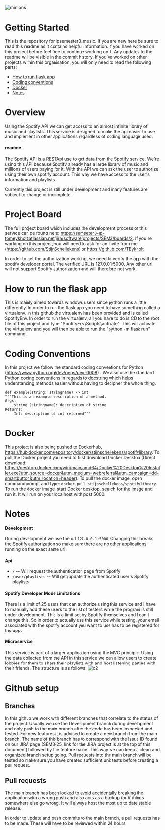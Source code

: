 ![minions](https://afamilycdn.com/thumb_w/600/2017/dm-min-bananaday-1500167484389-11-10-266-418-crop-1500168295674.gif)
# Getting Started
This is the repository for ipsemester3_music. If you are new here be sure to read this readme as it contains helpful information. If you have worked on this project before feel free to continue working on it. Any updates to the readme will be visible in the commit history. If you've worked on other projects within this organisation, you will only need to read the following parts:

- [How to run flask app](#how-to-run-the-flask-app)
- [Coding conventions](#coding-conventions)
- [Docker](#docker)
- [Notes](#notes)

# Overview
Using the Spotify API we can get access to an almost infinite library of music and playlists. This service is designed to make the api easier to use and implement in other applications regardless of coding language used.

#### readme
The Spotify API is a RESTApi use to get data from the Spotify service. We're using this API because Spotify already has a large library of music and millions of users paying for it. With the API we can ask the user to authorize using their own spotify account. This way we have access to the user's information and playlists. 

Currently this project is still under development and many features are subject to change or incomplete. 

# Project Board
The full project board which includes the development process of this service can be found here: https://semseter3-ip-tomeykholt.atlassian.net/jira/software/projects/SEM3/boards/2. If you're working on this project, you will need to ask for an invite from me (https://github.com/StijnSchellekens) or https://github.com/TEykholt

In order to get the authorization working, we need to verify the app with the spotify developer portal. The verified URL is 127.0.0.1:5000. Any other url will not support Spotify authorization and will therefore not work.

# How to run the flask app
This is mainly aimed towards windows users since python runs a little differently. In order to run the flask app you need to have something called a virtualenv. In this github the virtualenv has been provided and is called SpotifyEnv. In order to run the virtualenv, all you have to do is CD to the root file of this project and type "SpotifyEnv\Scripts\activate". This will activate the virtualenv and you will then be able to run the "python -m flask run" command.

# Coding Conventions
In this project we follow the standard coding conventions for Python (https://www.python.org/dev/peps/pep-0008) . We also use the standard Python coding conventions in regards to docstring which helps understanding methods easier without having to decipher the whole thing. 
````
def example(string: stringname) -> int
"""This is an example description of a method.
Args: 
    string (stringname): description of string
Returns:
    Int: description of int returned"""
````

# Docker
This project is also being pushed to Dockerhub, https://hub.docker.com/repository/docker/stijnschellekens/spotifylibrary. To pull the Docker project you need to first download Docker Desktop (Direct download: https://desktop.docker.com/win/main/amd64/Docker%20Desktop%20Installer.exe?utm_source=docker&utm_medium=webreferral&utm_campaign=dd-smartbutton&utm_location=header). To pull the docker image, open commandprompt and type: ``docker pull stijnschellekens/spotifylibrary``. To run the docker image, start Docker desktop, search for the image and run it. It will run on your localhost with post 5000.

# Notes
#### Development
During development we use the url ``127.0.0.1:5000``. Changing this breaks the Spotify authorization so make sure there are no other applications running on the exact same url.

#### Api

- ``/`` -- Will request the authentication page from Spotify
- ``/user/playlists`` -- Will get/update the authenticated user's Spotify playlists

#### Spotify Developer Mode Limitations
There is a limit of 25 users that can authorize using this service and I have to manually add these users to the list of testers while the program is still under development. This is a limit set by Spotify themselves and I can’t change this. So in order to actually use this service while testing, your email associated with the spotify account you want to use has to be registered for the app. 

#### Microservice
This service is part of a larger application using the MVC principle. Using the data collected from the API in this service we can allow users to create lobbies for them to share their playlists with and host listening parties with their friends. The structure is as follows:
![c2](https://user-images.githubusercontent.com/73947701/143425039-e94d6091-06ed-437c-90ee-2083af29d6e1.png)

# Github setup
## Branches
In this github we work with different branches that correlate to the status of the project. Usually we use the Development branch during development and only push to the main branch after the code has been inspected and tested. 
For new features it is advised to create a new branch from the main branch. The name of this branch has to correspond with the Issue ID found on our JIRA page (SEM3-25, link for the JIRA project is at the top of this document) followed by the feature name. This way we can keep a clean and organized branch setup going.
Pull requests into the main branch will be tested so make sure you have created sufficient unit tests before creating a pull request. 

## Pull requests
The main branch has been locked to avoid accidentally breaking the application with a wrong push and also acts as a backup for if things somewhere else go wrong. It will always host the most up to date stable release.

In order to update and push commits to the main branch, a pull requests has to be made. These will have to be reviewed within 24 hours
